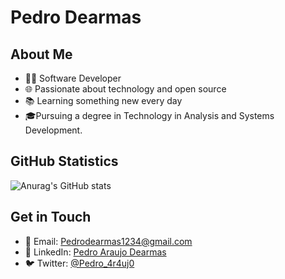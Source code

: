 # Pedro Dearmas

## About Me
- 👨‍💻 Software Developer
- 🌐 Passionate about technology and open source
- 📚 Learning something new every day
- 🎓Pursuing a degree in Technology in Analysis and Systems Development.

## GitHub Statistics

![Anurag's GitHub stats](https://github-readme-stats.vercel.app/api?username=PedroDearmas&theme=github_dark&show_icons=true)

## Get in Touch
- 📧 Email: Pedrodearmas1234@gmail.com
- 💼 LinkedIn: [Pedro Araujo Dearmas](https://www.linkedin.com/in/pedro-araujo-dearmas/)
- 🐦 Twitter: [@Pedro_4r4uj0](https://twitter.com/Pedro_4r4uj0)

<!-- Adicione mais informações pessoais, projetos e links de redes sociais conforme necessário -->
